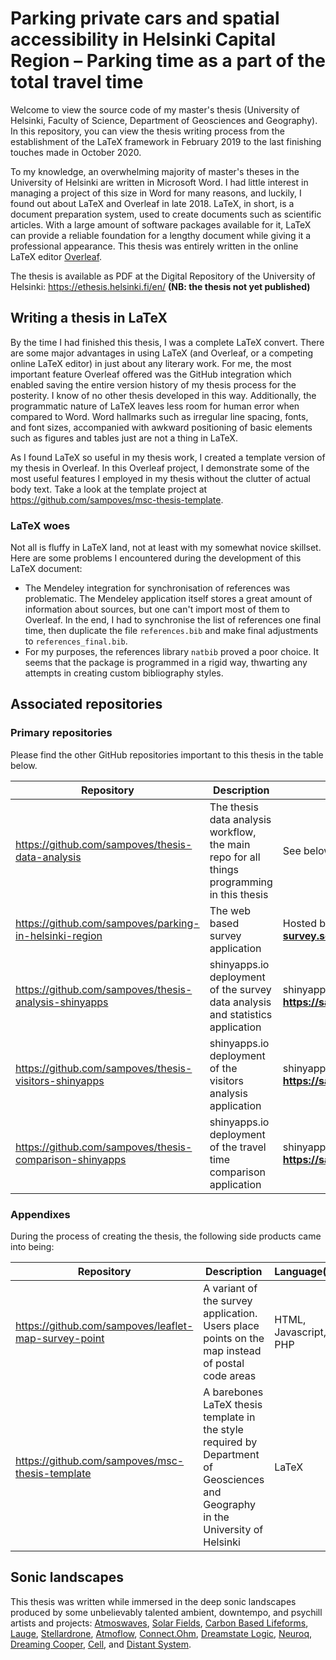 # Parking private cars and spatial accessibility in Helsinki Capital Region – Parking time as a part of the total travel time

Welcome to view the source code of my master's thesis (University of Helsinki, Faculty of Science, Department of Geosciences and Geography). In this repository, you can view the thesis writing process from the establishment of the LaTeX framework in February 2019 to the last finishing touches made in October 2020.

To my knowledge, an overwhelming majority of master's theses in the University of Helsinki are written in Microsoft Word. I had little interest in managing a project of this size in Word for many reasons, and luckily, I found out about LaTeX and Overleaf in late 2018. LaTeX, in short, is a document preparation system, used to create documents such as scientific articles. With a large amount of software packages available for it, LaTeX can provide a reliable foundation for a lengthy document while giving it a professional appearance. This thesis was entirely written in the online LaTeX editor [Overleaf](https://www.overleaf.com/).

The thesis is available as PDF at the Digital Repository of the University of Helsinki: https://ethesis.helsinki.fi/en/ **(NB: the thesis not yet published)**

## Writing a thesis in LaTeX

By the time I had finished this thesis, I was a complete LaTeX convert. There are some major advantages in using LaTeX (and Overleaf, or a competing online LaTeX editor) in just about any literary work. For me, the most important feature Overleaf offered was the GitHub integration which enabled saving the entire version history of my thesis process for the posterity. I know of no other thesis developed in this way. Additionally, the programmatic nature of LaTeX leaves less room for human error when compared to Word. Word hallmarks such as irregular line spacing, fonts, and font sizes, accompanied with awkward positioning of basic elements such as figures and tables just are not a thing in LaTeX.

As I found LaTeX so useful in my thesis work, I created a template version of my thesis in Overleaf. In this Overleaf project, I demonstrate some of the most useful features I employed in my thesis without the clutter of actual body text. Take a look at the template project at https://github.com/sampoves/msc-thesis-template.

### LaTeX woes

Not all is fluffy in LaTeX land, not at least with my somewhat novice skillset. Here are some problems I encountered during the development of this LaTeX document:

* The Mendeley integration for synchronisation of references was problematic. The Mendeley application itself stores a great amount of information about sources, but one can't import most of them to Overleaf. In the end, I had to synchronise the list of references one final time, then duplicate the file ``references.bib`` and make final adjustments to ``references_final.bib``.
* For my purposes, the references library ``natbib`` proved a poor choice. It seems that the package is programmed in a rigid way, thwarting any attempts in creating custom bibliography styles.

## Associated repositories

### Primary repositories

Please find the other GitHub repositories important to this thesis in the table below.

| Repository | Description | Web deployment |
| --- | --- | --- |
| https://github.com/sampoves/thesis-data-analysis | The thesis data analysis workflow, the main repo for all things programming in this thesis | See below |
| https://github.com/sampoves/parking-in-helsinki-region | The web based survey application | Hosted by the author: **https://parking-survey.socialsawblade.fi** |
| https://github.com/sampoves/thesis-analysis-shinyapps | shinyapps.io deployment of the survey data analysis and statistics application | shinyapps.io: **https://sampoves.shinyapps.io/analysis/** |
| https://github.com/sampoves/thesis-visitors-shinyapps | shinyapps.io deployment of the visitors analysis application | shinyapps.io: **https://sampoves.shinyapps.io/visitors/** |
| https://github.com/sampoves/thesis-comparison-shinyapps | shinyapps.io deployment of the travel time comparison application | shinyapps.io: **https://sampoves.shinyapps.io/comparison/** |

### Appendixes

During the process of creating the thesis, the following side products came into being:

| Repository | Description | Language(s) |
| --- | --- | --- |
| https://github.com/sampoves/leaflet-map-survey-point | A variant of the survey application. Users place points on the map instead of postal code areas | HTML, Javascript, PHP |
| https://github.com/sampoves/msc-thesis-template | A barebones LaTeX thesis template in the style required by Department of Geosciences and Geography in the University of Helsinki | LaTeX |

## Sonic landscapes

This thesis was written while immersed in the deep sonic landscapes produced by some unbelievably talented ambient, downtempo, and psychill artists and projects: [Atmoswaves](https://mindspringmusic.bandcamp.com/album/distant-horizons), [Solar Fields](https://solarfields.bandcamp.com/album/altered-second-movements), [Carbon Based Lifeforms](https://carbonbasedlifeforms.bandcamp.com/album/twentythree), [Lauge](https://iboga-beatspace.bandcamp.com/album/dawn), [Stellardrone](https://stellardrone.bandcamp.com/album/between-the-rings), [Atmoflow](https://atmoflow.bandcamp.com/album/transparence), [Connect.Ohm](https://ultimae.bandcamp.com/album/9980), [Dreamstate Logic](https://dreamstatelogic.bandcamp.com/album/secrets-of-the-stars), [Neuroq](https://mysticsound.bandcamp.com/album/neuroq-spacephoria-3), [Dreaming Cooper](https://dreamingcooper.bandcamp.com/album/exploring-the-universe), [Cell](https://ultimae.bandcamp.com/album/hanging-masses), and [Distant System](https://distantsystem.bandcamp.com/album/spiral-empire).
